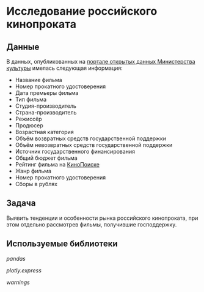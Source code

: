 # Исследование российского кинопроката

## Данные

В данных, опубликованных на [портале открытых данных Министерства культуры](https://opendata.mkrf.ru/) имелась следующая информация:
- Название фильма
- Номер прокатного удостоверения
- Дата премьеры фильма
- Тип фильма
- Студия-производитель
- Страна-производитель
- Режиссёр
- Продюсер
- Возрастная категория
- Объём возвратных средств государственной поддержки
- Объём невозвратных средств государственной поддержки
- Источник государственного финансирования
- Общий бюджет фильма
- Рейтинг фильма на [КиноПоиске](https://www.kinopoisk.ru/)
- Жанр фильма
- Номер прокатного удостоверения
- Сборы в рублях

## Задача

Выявить тенденции и особенности рынка российского кинопроката, при этом отдельно рассмотрев фильмы, получившие господдержку.  

## Используемые библиотеки
*pandas*

*plotly.express*

*warnings*
